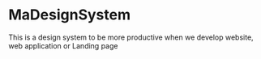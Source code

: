 # MaDesignSystem
This is a design system to be more productive when we develop website, web application or Landing page
